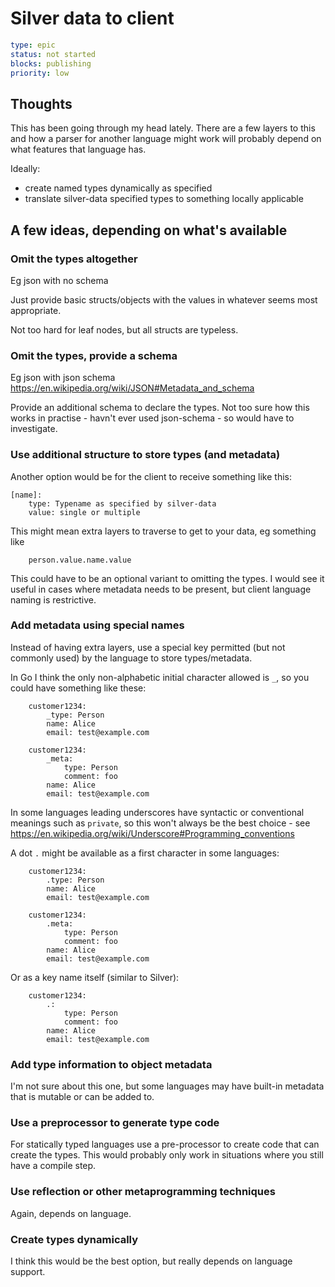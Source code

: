 Silver data to client
=====================

```yaml
type: epic
status: not started
blocks: publishing
priority: low
```

Thoughts
--------
This has been going through my head lately.
There are a few layers to this and how a parser for another language might work will probably depend on what features that language has.

Ideally:
* create named types dynamically as specified
* translate silver-data specified types to something locally applicable


A few ideas, depending on what's available
------------------------------------------


### Omit the types altogether

Eg json with no schema

Just provide basic structs/objects with the values in whatever seems most appropriate.

Not too hard for leaf nodes, but all structs are typeless.

### Omit the types, provide a schema
Eg json with json schema
https://en.wikipedia.org/wiki/JSON#Metadata_and_schema

Provide an additional schema to declare the types.
Not too sure how this works in practise - havn't ever used json-schema - so would have to investigate.


### Use additional structure to store types (and metadata)

Another option would be for the client to receive something like this:

```
[name]:
	type: Typename as specified by silver-data
	value: single or multiple
```
This might mean extra layers to traverse to get to your data, eg something like

```
	person.value.name.value
```
This could have to be an optional variant to omitting the types.
I would see it useful in cases where metadata needs to be present, but client language naming is restrictive.


### Add metadata using special names

Instead of having extra layers, use a special key permitted (but not commonly used) by the language to store types/metadata.

In Go I think the only non-alphabetic initial character allowed is `_`, so you could have something like these:

```
	customer1234:
		_type: Person
		name: Alice
		email: test@example.com

	customer1234:
		_meta:
			type: Person
			comment: foo
		name: Alice
		email: test@example.com

```

In some languages leading underscores have syntactic or conventional meanings such as `private`, so this won't always be the best choice - see https://en.wikipedia.org/wiki/Underscore#Programming_conventions


A dot `.` might be available as a first character in some languages:

```
	customer1234:
		.type: Person
		name: Alice
		email: test@example.com

	customer1234:
		.meta:
			type: Person
			comment: foo
		name: Alice
		email: test@example.com

```

Or as a key name itself (similar to Silver):

```
	customer1234:
		.:
			type: Person
			comment: foo
		name: Alice
		email: test@example.com
```

### Add type information to object metadata

I'm not sure about this one, but some languages may have built-in metadata that is mutable or can be added to.


### Use a preprocessor to generate type code
For statically typed languages use a pre-processor to create code that can create the types.
This would probably only work in situations where you still have a compile step.


### Use reflection or other metaprogramming techniques
Again, depends on language.


### Create types dynamically
I think this would be the best option, but really depends on language support.




